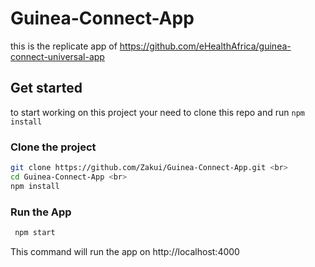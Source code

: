 # Guinea-Connect-App
this is the replicate app of https://github.com/eHealthAfrica/guinea-connect-universal-app


## Get started
to start working on this project your need to clone this repo and run <code>npm install</code>
### Clone the project
```bash
git clone https://github.com/Zakui/Guinea-Connect-App.git <br>
cd Guinea-Connect-App <br>
npm install
```

### Run the App
```bash
 npm start
```
This command will run the app on http://localhost:4000
